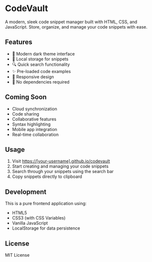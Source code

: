 # CodeVault

A modern, sleek code snippet manager built with HTML, CSS, and JavaScript. Store, organize, and manage your code snippets with ease.

## Features

- 🎨 Modern dark theme interface
- 💾 Local storage for snippets
- 🔍 Quick search functionality
- ✨ Pre-loaded code examples
- 📱 Responsive design
- 🚀 No dependencies required

## Coming Soon

- Cloud synchronization
- Code sharing
- Collaborative features
- Syntax highlighting
- Mobile app integration
- Real-time collaboration

## Usage

1. Visit [https://[your-username].github.io/codevault](https://[your-username].github.io/codevault)
2. Start creating and managing your code snippets
3. Search through your snippets using the search bar
4. Copy snippets directly to clipboard

## Development

This is a pure frontend application using:
- HTML5
- CSS3 (with CSS Variables)
- Vanilla JavaScript
- LocalStorage for data persistence

## License

MIT License
